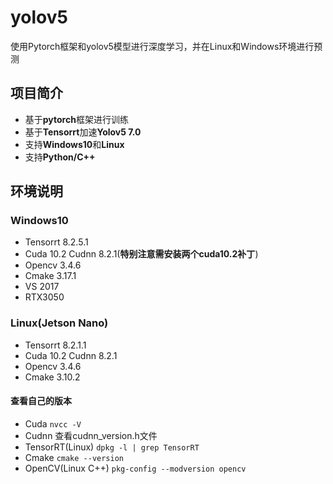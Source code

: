# yolov5
使用Pytorch框架和yolov5模型进行深度学习，并在Linux和Windows环境进行预测
## 项目简介

- 基于**pytorch**框架进行训练
- 基于**Tensorrt**加速**Yolov5 7.0**
- 支持**Windows10**和**Linux**
- 支持**Python/C++**

## 环境说明
### **Windows10**
- Tensorrt 8.2.5.1
- Cuda 10.2 Cudnn 8.2.1(**特别注意需安装两个cuda10.2补丁**)
- Opencv 3.4.6
- Cmake 3.17.1
- VS 2017
- RTX3050

### **Linux(Jetson Nano)**
- Tensorrt 8.2.1.1
- Cuda 10.2 Cudnn 8.2.1
- Opencv 3.4.6
- Cmake 3.10.2
#### 查看自己的版本
- Cuda      ```nvcc -V```
- Cudnn     查看cudnn_version.h文件
- TensorRT(Linux)  ```dpkg -l | grep TensorRT```
- Cmake     ```cmake --version```
- OpenCV(Linux C++)    ```pkg-config --modversion opencv```

